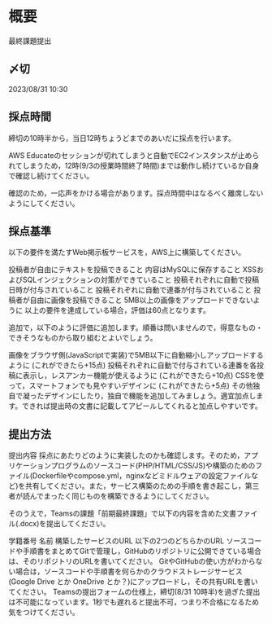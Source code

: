# 概要
最終課題提出

## 〆切
2023/08/31 10:30

## 採点時間
締切の10時半から，当日12時ちょうどまでのあいだに採点を行います。

AWS Educateのセッションが切れてしまうと自動でEC2インスタンスが止められてしまうため，12時(9/3の授業時間終了時間)までは動作し続けているか自身で確認し続けてください。

確認のため，一応声をかける場合があります。採点時間中はなるべく離席しないようにしてください。

## 採点基準

以下の要件を満たすWeb掲示板サービスを，AWS上に構築してください。

投稿者が自由にテキストを投稿できること
内容はMySQLに保存すること
XSSおよびSQLインジェクションの対策ができていること
投稿それぞれに自動で投稿日時が付与されていること
投稿それぞれに自動で連番が付与されていること
投稿者が自由に画像を投稿できること
5MB以上の画像をアップロードできないように
以上の要件を達成している場合，評価は60点となります。

追加で，以下のように評価に追加します。順番は問いませんので，得意なもの・できそうなものから取り組むとよいでしょう。

画像をブラウザ側(JavaScriptで実装)で5MB以下に自動縮小しアップロードするように (これができたら+15点)
投稿それぞれに自動で付与されている連番を各投稿に表示し，レスアンカー機能が使えるように (これができたら+10点)
CSSを使って，スマートフォンでも見やすいデザインに (これができたら+5点)
その他独自で凝ったデザインにしたり，独自で機能を追加してみましょう。適宜加点します。できれば提出時の文書に記載してアピールしてくれると加点しやすいです。


## 提出方法

提出内容
採点にあたりどのように実装したのかも確認します。そのため，アプリケーションプログラムのソースコード(PHP/HTML/CSS/JS)や構築のためのファイル(Dockerfileやcompose.yml，nginxなどミドルウェアの設定ファイルなど)を共有してください。また，サービス構築のための手順を書き起こし，第三者が読んでまったく同じものを構築できるようにしてください。

そのうえで，Teamsの課題「前期最終課題」で以下の内容を含めた文書ファイル(.docx)を提出してください。

学籍番号
名前
構築したサービスのURL
以下の2つのどちらかのURL
ソースコードや手順書をまとめてGitで管理し，GitHubのリポジトリに公開できている場合は、そのリポジトリのURLを書いてください。
GitやGitHubの使い方がわからない場合は，ソースコードや手順書を何らかのクラウドストレージサービス(Google Drive とか OneDrive とか？)にアップロードし，その共有URLを書いてください。
Teamsの提出フォームの仕様上，締切(8/31 10時半)を過ぎた提出は不可能になっています。1秒でも遅れると提出不可，つまり不合格になるため気をつけてください。


